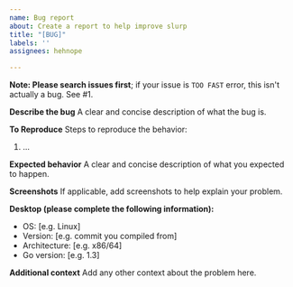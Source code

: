 ```yaml
---
name: Bug report
about: Create a report to help improve slurp
title: "[BUG]"
labels: ''
assignees: hehnope

---
```


**Note: Please search issues first**; if your issue is `TOO FAST` error, this isn't actually a bug. See #1.

**Describe the bug**
A clear and concise description of what the bug is.

**To Reproduce**
Steps to reproduce the behavior:
1. ...

**Expected behavior**
A clear and concise description of what you expected to happen.

**Screenshots**
If applicable, add screenshots to help explain your problem.

**Desktop (please complete the following information):**
- OS: [e.g. Linux]
- Version: [e.g. commit you compiled from]
- Architecture: [e.g. x86/64]
- Go version: [e.g. 1.3]

**Additional context**
Add any other context about the problem here.
